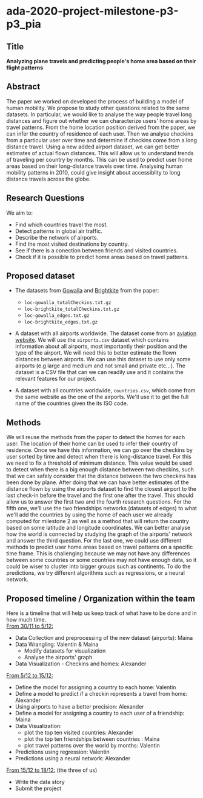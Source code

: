 # ada-2020-project-milestone-p3-p3_pia


**Title**<br>
---
**Analyzing plane travels and predicting people's home area based on their flight patterns**

**Abstract**<br>
---
The paper we worked on developed the process of building a model of human mobility. We propose to study other questions related to the same datasets. In particular, we would like to analyse the way people travel long distances and figure out whether we can characterize users' home areas by travel patterns. From the home location position derived from the paper, we can infer the country of residence of each user. Then we analyse checkins from a particular user over time and determine if checkins come from a long distance travel. Using a new added airport dataset, we can get better estimates of actual flown distances. This will allow us to understand trends of traveling per country by months. This can be used to predict user home areas based on their long-distance travels over time. Analysing human mobility patterns in 2010, could give insight about accessiblity to long distance travels across the globe.

**Research Questions**
---
We aim to:
- Find which countries travel the most.
- Detect patterns in global air traffic.
- Describe the network of airports.
- Find the most visited destinations by country.
- See if there is a conection between friends and visited countries.
- Check if it is possible to predict home areas based on travel patterns.

**Proposed dataset**<br>
---
- The datasets from [Gowalla](https://snap.stanford.edu/data/loc-Gowalla.html) and [Brightkite](https://snap.stanford.edu/data/loc-Brightkite.html) from the paper:
    - `loc-gowalla_totalCheckins.txt.gz`
    - `loc-brightkite_totalCheckins.txt.gz`
    - `loc-gowalla_edges.txt.gz`
    - `loc-brightkite_edges.txt.gz`
    
- A dataset with all airports worldwide. The dataset come from an [aviation website](https://ourairports.com/data/). We will use the `airports.csv` dataset which contains information about all airports, most importantly their position and the type of the airport. We will need this to better estimate the flown distances between airports. We can use this dataset to use only some airports (e.g large and medium and not small and private etc...). The dataset is a CSV file that can we can readily use and it contains the relevant features for our project.

- A dataset with all countries worldwide, `countries.csv`, which come from the same website as the one of the airports. We'll use it to get the full name of the countries given the its ISO code.

**Methods**<br>
---
We will reuse the methods from the paper to detect the homes for each user. The location of their home can be used to infer their country of residence. Once we have this information, we can go over the checkins by user sorted by time and detect when there is long-distance travel. For this we need to fix a threshold of minimum distance. This value would be used to detect when there is a big enough distance between two checkins, such that we can safely consider that the distance between the two checkins has been done by plane. After doing that we can have better estimates of the distance flown by using the airports dataset to find the closest airport to the last check-in before the travel and the first one after the travel. This should allow us to answer the first two and the fourth research questions. For the fifth one, we'll use the two friendships networks (datasets of edges) to what we'll add the countries by using the home of each user we already computed for milestone 2 as well as a method that will return the country based on some latitude and longitude coordinates. We can better analyse how the world is connected by studying the graph of the airports' network and answer the third question. For the last one, we could use different methods to predict user home areas based on travel patterns on a specific time frame. This is challenging because we may not have any differences between some countries or some countries may not have enough data, so it could be wiser to cluster into bigger groups such as continents. To do the predictions, we try different algorithms such as regressions, or a neural network.

**Proposed timeline / Organization within the team**<br>
---
Here is a timeline that will help us keep track of what have to be done and in how much time.<br>
<u>From 30/11 to 5/12:</u>
- Data Collection and preprocessing of the new dataset (airports): Maina
- Data Wrangling: Valentin & Maina
    - Modify datasets for visualization 
    - Analyse the airports' graph 
- Data Visualization - Checkins and homes: Alexander


<u>From 5/12 to 15/12:</u>
- Define the model for assigning a country to each home: Valentin
- Define a model to predict if a checkin represents a travel from home: Alexander
- Using airports to have a better precision: Alexander
- Define a model for assigning a country to each user of a friendship: Maina
- Data Visualization: 
    - plot the top ten visited countries:  Alexander
    - plot the top ten friendships between countries : Maina 
    - plot travel patterns over the world by months: Valentin
- Predictions using regression: Valentin 
- Predictions using a neural network: Alexander

<u>From 15/12 to 18/12:</u> (the three of us)
- Write the data story
- Submit the project
 
